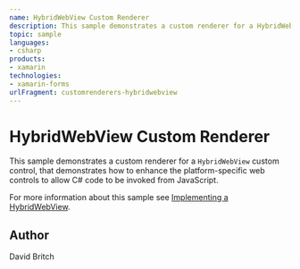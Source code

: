 ```yaml
---
name: HybridWebView Custom Renderer
description: This sample demonstrates a custom renderer for a HybridWebView custom control, that demonstrates how to enhance the platform-specific web controls to allow C code to be invoked from JavaScript. For more information about this sample see Implementing a HybridWebView.
topic: sample
languages:
- csharp
products:
- xamarin
technologies:
- xamarin-forms
urlFragment: customrenderers-hybridwebview
---
```

HybridWebView Custom Renderer
=============================

This sample demonstrates a custom renderer for a `HybridWebView` custom control, that demonstrates how to enhance the platform-specific web controls to allow C# code to be invoked from JavaScript.

For more information about this sample see [Implementing a HybridWebView](http://developer.xamarin.com/guides/cross-platform/xamarin-forms/custom-renderer/hybridwebview/).

Author
------

David Britch
